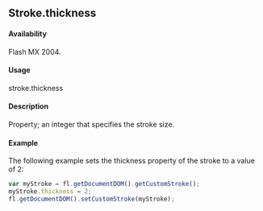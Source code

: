 ## Stroke.thickness

#### Availability

Flash MX 2004.

#### Usage

stroke.thickness

#### Description

Property; an integer that specifies the stroke size.

#### Example

The following example sets the thickness property of the stroke to a value of 2:

```javascript
var myStroke = fl.getDocumentDOM().getCustomStroke();
myStroke.thickness = 2;
fl.getDocumentDOM().setCustomStroke(myStroke);
```
